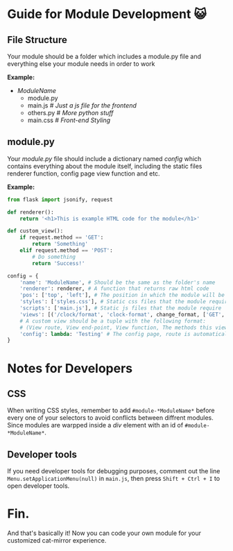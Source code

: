 # Guide for Module Development 😺
## File Structure
Your module should be a folder which includes a module.py file and 
everything else your module needs in order to work

**Example:**
- *ModuleName*
    - module.py
    - main.js # *Just a js file for the frontend*
    - others.py # *More python stuff*
    - main.css # *Front-end Styling*
## **module.py**
Your *module.py* file should include a dictionary named *config* which
contains everything about the module itself, including the static files 
renderer function, config page view function and etc.

**Example:**
```python
from flask import jsonify, request

def renderer():
    return '<h1>This is example HTML code for the module</h1>'

def custom_view():
    if request.method == 'GET':
        return 'Something'
    elif request.method == 'POST':
        # Do something
        return 'Success!'

config = {
    'name': 'ModuleName', # Should be the same as the folder's name
    'renderer': renderer, # A function that returns raw html code
    'pos': ['top', 'left'], # The position in which the module will be rendered
    'styles': ['styles.css'], # Static css files that the module require
    'scripts': ['main.js'], # Static js files that the module require
    'views': [('/clock/format', 'clock-format', change_format, ['GET', 'POST'])], # Custom views
    # A custom view should be a tuple with the following format:
    # (View route, View end-point, View function, The methods this view supports(Optional))
    'config': lambda: 'Testing' # The config page, route is automatically set to /config/*module name*
}
```

# Notes for Developers
## CSS
When writing CSS styles, remember to add `#module-*ModuleName*` before every one of your selectors to avoid conflicts between diffrent modules.
Since modules are warpped inside a *div* element with an id of `#module-*ModuleName*`.

## Developer tools
If you need developer tools for debugging purposes, comment out the line `Menu.setApplicationMenu(null)` in 
`main.js`, then press `Shift + Ctrl + I` to open developer tools.


# Fin.
 And that's basically it! Now you can code your own module for your customized cat-mirror experience.